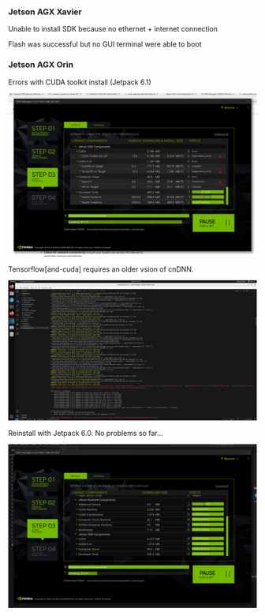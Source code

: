 ### Jetson AGX Xavier

Unable to install SDK because no ethernet + internet connection

Flash was successful but no GUI terminal were able to boot

### Jetson AGX Orin

Errors with CUDA toolkit install (Jetpack 6.1)

![alt text](assets/image.png)

Tensorflow[and-cuda] requires an older vsion of cnDNN.

![alt text](assets/image-1.png)

Reinstall with Jetpack 6.0. No problems so far...

![alt text](assets/image-2.png)